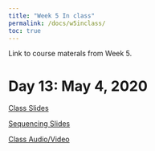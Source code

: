 ```yaml
---
title: "Week 5 In class"
permalink: /docs/w5inclass/
toc: true
---
```


Link to course materals from Week 5. 


# Day 13: May 4, 2020

[Class Slides](https://stanford-bioe80.github.io/docs/Stanford_BIOE80_Day13_04May20.pdf)

[Sequencing Slides](https://stanford-bioe80.github.io/docs/Stanford_BIOE80_Day13_04May20_Sequencing.pdf)

[Class Audio/Video](https://canvas.stanford.edu/courses/115648/files/folder/4%20May%202020%20-%20Audio%20Video)


<!--
# Day 14: May 6, 2020

[Class Slides](https://stanford-bioe80.github.io/docs/Stanford_BIOE80_Day14_06May20.pdf)

[Class Audio/Video](https://canvas.stanford.edu/courses/115648/files/folder/6%20May%202020%20-%20Audio%20Video)
-->

<!--
# Day 15: May 8, 2020

[Class Slides](https://stanford-bioe80.github.io/docs/Stanford_BIOE80_Day15_08May20.pdf)

[Class Audio/Video](https://canvas.stanford.edu/courses/115648/files/folder/8%20May%202020%20-%20Audio%20Video)
-->

